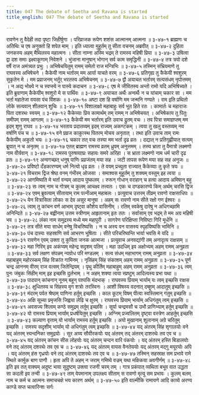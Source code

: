 ```yaml
---
title: 047 The debate of Seetha and Ravana is started
title_english: 047 The debate of Seetha and Ravana is started

---
```

<div class="audioEmbed"  caption="श्रीराम-हरिसीताराममूर्ति-घनपाठिभ्यां वचनम्" src="https://archive.org/download/Ramayana-recitation-Sriram-harisItArAmamUrti-Ghanapaati-v2/Kanda_3/Kanda_3_ARK-047-Ravanena_Swaishwarya_Kathanam.mp3"></div>
रावणेन तु वैदेही तदा पृष्टा जिहीर्षुणा ।  
परिव्राजक रूपेण शशंस आत्मानम् आत्मना ॥ ३-४७-१  
ब्राह्मणः च अतिथिः च एष अनुक्तो हि शपेत माम् ।  
इति ध्यात्वा मुहूर्तम् तु सीता वचनम् अब्रवीत् ॥ ३-४७-२  
दुहिता जनकस्य अहम् मैथिलस्य महात्मनः ।  
सीता नाम्ना अस्मि भद्रम् ते रामस्य महिषी प्रिया ॥ ३-४७-३  
उषित्वा द्वा दश समाः इक्ष्वाकूणाम् निवेशने ।  
भुंजाना मानुषान् भोगान् सर्व काम समृद्धिनी ॥ ३-४७-४  
तत्र त्रयो दशे वर्षे राज अमंत्र्यत प्रभुः ।  
अभिषेचयितुम् रामम् समेतो राज मन्त्रिभिः ॥ ३-४७-५  
तस्मिन् संभ्रियमाणे तु राघवस्य अभिषेचने ।  
कैकेयी नाम भर्तारम् मम आर्या याचते वरम् ॥ ३-४७-६  
प्रतिगृह्य तु कैकेयी श्वशुरम् सुकृतेन मे ।  
मम प्रव्राजनम् भर्तुर् भरतस्य अभिषेचनम् ॥ ३-४७-७  
द्वौ अयाचत भर्तारम् सत्यसंधम् नृपोत्तमम् ।  
न अद्य भोक्ष्ये न च स्वप्स्ये न पास्ये कदाचन ॥ ३-४७-८  
एष मे जीवितस्य अन्तो रामो यदि अभिषिच्यते ।  
इति ब्रुवाणाम् कैकेयीम् श्वशुरो मे स पार्थिवः ॥ ३-४७-९  
अयाचत अर्थैः अन्वर्थैः न च यांचाम् चकार सा ।  
मम भर्ता महातेजा वयसा पंच विंशकः ॥ ३-४७-१०  
अष्टा दश हि वर्षाणि मम जन्मनि गण्यते ।  
राम इति प्रथितो लोके सत्यवान् शीलवान् शुचिः ॥ ३-४७-११  
विशालाक्षो महाबाहुः सर्व भूत हिते रतः ।  
कामार्तः च महाराजः पिता दशरथः स्वयम् ॥ ३-४७-१२  
कैकेय्याः प्रिय कामार्थम् तम् रामम् न अभिषेचयत् ।  
अभिषेकाय तु पितुः समीपम् रामम् आगतम् ॥ ३-४७-१३  
कैकेयी मम भर्तारम् इति उवाच द्रुतम् वचः ।  
तव पित्रा समाज्ञप्तम् मम इदम् शृणु राघव ॥ ३-४७-१४  
भरताय प्रदातव्यम् इदम् राज्यम् अकण्टकम् ।  
त्वया तु खलु वस्तव्यम् नव वर्षाणि पंच च ॥ ३-४७-१५  
वने प्रव्रज काकुत्स्थ पितरम् मोचय अनृतात् ।  
तथा इति उवाच ताम् रामः कैकेयीम् अकुतो भयः ॥ ३-४७-१६  
चकार तत् वचः तस्या मम भर्ता दृढ व्रतः ।  
दद्यात् न प्रतिगृह्णीयात् सत्यम् ब्रूयात् न च अनृतम् ॥ ३-४७-१७  
एतत् ब्राह्मण रामस्य व्रतम् ध्रुवम् अनुत्तमम् ।  
तस्य भ्राता तु वैमात्रो लक्ष्मणो नाम वीर्यवान् ॥ ३-४७-१८  
रामस्य पुरुषव्याघ्रः सहायः समरे अरिहा ।  
स भ्राता लक्ष्मणो नाम धर्म चारी दृढ व्रतः ॥ ३-४७-१९  
अन्वगच्छत् धनुष् पाणिः प्रव्रजंतम् मया सह ।  
जटी तापस रूपेण मया सह सह अनुजः ॥ ३-४७-२०  
प्रविष्टो दँडकारण्यम् धर्म नित्यो धृढ व्रतः ।  
ते वयम् प्रच्युता राज्यात् कैकेय्याः तु कृते त्रयः ॥ ३-४७-२१  
विचराम द्विज श्रेष्ठ वनम् गंभीरम् ओजसा ।  
समाश्वस मुहूर्तम् तु शक्यम् वस्तुम् इह त्वया ॥ ३-४७-२२  
आगमिष्यति मे भर्ता वन्यम् आदाय पुष्कलम् ।  
रुरून् गोधान् वराहान् च हत्वा आदाय अमिषान् बहु ॥ ३-४७-२३  
सः त्वम् नाम च गोत्रम् च कुलम् आचक्ष्व तत्त्वतः ।  
एकः च दण्डकारण्ये किम् अर्थम् चरसि द्विज ॥ ३-४७-२४  
एवम् ब्रुवत्याम् सीतायाम् राम पत्नीआम् महाबलः ।  
प्रत्युवाच उत्तरम् तीव्रम् रावणो राक्षसाधिपः ॥ ३-४७-२५  
येन वित्रासिता लोकाः स देव असुर मानुषा ।  
अहम् सः रावणो नाम सीते रक्षो गण ईश्वरः ॥ ३-४७-२६  
त्वाम् तु कांचन वर्ण आभाम् दृष्ट्वा कौशेय वासिनीम् ।  
रतिम् स्वकेषु दारेषु न अधिगच्छामि अनिन्दिते ॥ ३-४७-२७  
बह्वीनाम् उत्तम स्त्रीणाम् आहृतानाम् इतः ततः ।  
सर्वासाम् एव भद्रम् ते मम अग्र महिषी भव ॥ ३-४७-२८  
लंका नाम समुद्रस्य मध्ये मम महापुरी ।  
सागरेण परिक्षिप्ता निविष्टा गिरि मूर्धनि ॥ ३-४७-२९  
तत्र सीते मया सार्धम् वनेषु विचरिष्यसि ।  
न च अस्य वन वासस्य स्पृहयिष्यसि भामिनि ॥ ३-४७-३०  
पंच दास्यः सहस्राणि सर्व आभरण भूषिताः ।  
सीते परिचरिष्यन्ति भार्या भवसि मे यदि ॥ ३-४७-३१  
रावणेन एवम् उक्ता तु कुपिता जनक आत्मजा ।  
प्रत्युवाच अनवद्यांगी तम् अनादृत्य राक्षसम् ॥ ३-४७-३२  
महा गिरिम् इव अकंप्यम् महेन्द्र सदृशम् पतिम् ।  
महा उदधिम् इव अक्षोभ्यम् अहम् रामम् अनुव्रता ॥ ३-४७-३३  
सर्व लक्षण संपन्नम् न्यग्रोध परि मण्डलम् ।  
सत्य संधम् महाभागम् रामम् अनुव्रता ॥ ३-४७-३४  
महाबाहुम् महोरस्कम् सिंह विक्रांत गामिनम् ।  
नृसिंहम् सिंह संकाशम् अहम् रामम् अनुव्रता ॥ ३-४७-३५  
पूर्ण चन्द्र आननम् वीरम् राज वत्सम् जितेन्द्रियम् ।  
पृथु कीर्तिम् महाबाहुम् अहम् रामम् अनुव्रता ॥ ३-४७-३६  
त्वम् पुनः जंबुकः सिंहीम् माम् इह इच्छसि दुर्लभाम् ।  
न अहम् शक्या त्वया स्प्रष्टुम् आदित्यस्य प्रभा यथा ॥ ३-४७-३७  
पादपान् कांचनान् नूनम् बहून् पश्यसि मंदभाक् ।  
राघवस्य प्रियाम् भार्याम् यः त्वम् इच्छसि राक्षस ॥ ३-४७-३८  
क्षुधितस्य च सिंहस्य मृग शत्रोः तरस्विनः ।  
आशी विषस्य वदनात् दम्ष्ट्राम् आदातुम् इच्छसि ॥ ३-४७-३९  
मंदरम् पर्वत श्रेष्ठम् पाणिना हर्तुम् इच्छसि ।  
काल कूटम् विषम् पीत्वा स्वस्तिमान् गंतुम् इच्छसि ॥ ३-४७-४०  
अक्षि सूच्या प्रमृजसि जिह्वया लेढि च क्षुरम् ।  
राघवस्य प्रियाम् भार्याम् अधिगंतुम् त्वम् इच्छसि ॥ ३-४७-४१  
अवसज्य शिलाम् कण्ठे समुद्रम् तर्तुम् इच्छसि ।  
सूर्या चन्द्रमसौ च उभौ प्राणिभ्याम् हर्तुम् इच्छसि ॥ ३-४७-४२  
यो रामस्य प्रियाम् भार्याम् प्रधर्षयितुम् इच्छसि ।  
अग्निम् प्रज्वलितम् दृष्ट्वा वस्त्रेण आहर्तुम् इच्छसि ॥ ३-४७-४३  
कल्याण वृत्ताम् यो भार्याम् रामस्य हर्तुम् इच्छसि ।  
अयो मुखानाम् शूलानाम् अग्रे चरितुम् इच्छसि ।  
रामस्य सदृशीम् भार्याम् यो अधिगंतुम् त्वम् इच्छसि ॥ ३-४७-४४  
यद् अंतरम् सिंह शृगालयोः वने  
यद् अंतरम् स्यन्दनिका समुद्रयोः ।  
सुर अग्र्य सौवीरकयोः यद् अंतरम्  
तद् अंतरम् दाशरथेः तव एव च ॥ ३-४७-४५  
यद् अंतरम् कांचन सीस लोहयोः  
यद् अंतरम् चन्दन वारि पंकयोः ।  
यद् अंतरम् हस्ति बिडालयोः वने  
तद् अंतरम् दशरथेः तव एव च ॥ ३-४७-४६  
यद् अंतरम् वायस वैनतेययोः  
यद् अंतरम् मद्गु मयूरयोः अपि ।  
यद् अंतरम् हंस गृध्रयोः वने  
तद् अंतरम् दाशरथेः तव एव च ॥ ३-४७-४७  
तस्मिन् सहस्राक्ष सम प्रभावे  
रामे स्थिते कार्मुक बाण पाणौ ।  
हृता अपि ते अहम् न जराम् गमिष्ये  
वज्रम् यथा मक्षिकया अवगीर्णम् ॥ ३-४७-४८  
इति इव तत् वाक्यम् अदुष्ट भावा  
सुदुष्टम् उक्त्वा रजनी चरम् तम् ।  
गात्र प्रकंपात् व्यथिता बभूव  
वात उद्धता सा कदली इव तन्वी ॥ ३-४७-४९  
ताम् वेपमानाम् उपलक्ष्य सीताम्  
स रावणो मृत्यु सम प्रभावः ।  
कुलम् बलम् नाम च कर्म च आत्मनः  
समाचचक्षे भय कारण अर्थम् ॥ ३-४७-५०  
इति वाल्मीकि रामायणे आदि काव्ये अरण्य काण्डे सप्त चत्वारिन्शः सर्गः